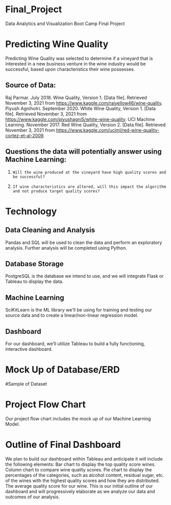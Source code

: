 # Final_Project
Data Analytics and Visualization Boot Camp Final Project

# Predicting Wine Quality
Predicting Wine Quality was selected to determine if a vineyard that is interested in a new business venture in the wine industry would be successful, based upon characteristics their wine possesses.
## Source of Data:
Raj Parmar. July 2018. Wine Quality, Version 1. [Data file]. Retrieved November 3, 2021 from https://www.kaggle.com/rajyellow46/wine-quality.
Piyush Agnihotri. September 2020. White Wine Quality, Version 1. [Data file]. Retrieved November 3, 2021 from https://www.kaggle.com/piyushagni5/white-wine-quality.
UCI Machine Learning. November 2017. Red Wine Quality, Version 2. [Data file]. Retrieved
November 3, 2021 from https://www.kaggle.com/uciml/red-wine-quality-cortez-et-al-2009.
 ## Questions the data will potentially answer using Machine Learning:
1.     Will the wine produced at the vineyard have high quality scores and be successful?
2.     If wine characteristics are altered, will this impact the algorithm and not produce target quality scores?







# Technology
## Data Cleaning and Analysis
Pandas and SQL will be used to clean the data and perform an exploratory analysis. Further analysis will be completed using Python.
## Database Storage
PostgreSQL is the database we intend to use, and we will integrate Flask or Tableau to display the data.
## Machine Learning
SciKitLearn is the ML library we'll be using for training and testing our source data and to create a linear/non-linear regression model. 
## Dashboard
For our dashboard, we’ll utilize Tableau to build a fully functioning, interactive dashboard. 






















# Mock Up of Database/ERD



#Sample of Dataset 


# Project Flow Chart
Our project flow chart includes the mock up of our Machine Learning Model.

# Outline of Final Dashboard
We plan to build our dashboard within Tableau and anticipate it will include the following elements:
Bar chart to display the top quality score wines.
Column chart to compare wine quality scores.
Pie chart to display the percentages of the categories, such as alcohol content, residual sugar, etc. of the wines with the highest quality scores and how they are distributed.
The average quality score for our wine.
This is our initial outline of our dashboard and will progressively elaborate as we analyze our data and outcomes of our analysis. 
